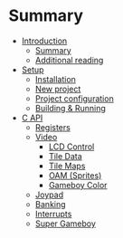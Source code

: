 # Summary

- [Introduction](introduction.md)
  - [Summary](introduction/summary.md)
  - [Additional reading](introduction/reading.md)
- [Setup](setup.md)
  - [Installation](setup/installation.md)
  - [New project](setup/newproject.md)
  - [Project configuration](setup/configuration.md)
  - [Building & Running](setup/running.md)
- [C API](api/c.md)
  - [Registers](api/c/hardware.md)
  - [Video](api/c/video.md)
    - [LCD Control](api/c/control.md)
    - [Tile Data]()
    - [Tile Maps]()
    - [OAM (Sprites)]()
    - [Gameboy Color]()
  - [Joypad](api/c/joypad.md)
  - [Banking]()
  - [Interrupts]()
  - [Super Gameboy]()
